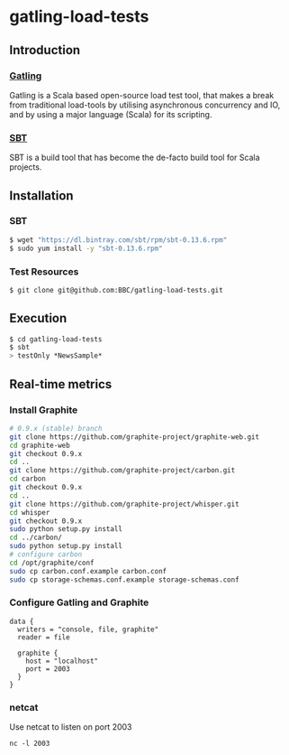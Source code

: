 gatling-load-tests
==================

## Introduction

### [Gatling](http://gatling.io/)

Gatling is a Scala based open-source load test tool, that makes a break from 
traditional load-tools by utilising asynchronous concurrency and IO, and by using a major 
language (Scala) for its scripting.

### [SBT](http://www.scala-sbt.org/)
SBT is a build tool that has become the de-facto build tool for Scala projects.

## Installation 
### SBT
```bash
$ wget "https://dl.bintray.com/sbt/rpm/sbt-0.13.6.rpm"
$ sudo yum install -y "sbt-0.13.6.rpm"
```

### Test Resources
```bash 
$ git clone git@github.com:BBC/gatling-load-tests.git
```

## Execution
```bash 
$ cd gatling-load-tests
$ sbt
> testOnly *NewsSample*
```

## Real-time metrics

### Install Graphite 
```bash
# 0.9.x (stable) branch
git clone https://github.com/graphite-project/graphite-web.git
cd graphite-web
git checkout 0.9.x
cd ..
git clone https://github.com/graphite-project/carbon.git
cd carbon
git checkout 0.9.x
cd ..
git clone https://github.com/graphite-project/whisper.git
cd whisper
git checkout 0.9.x
sudo python setup.py install
cd ../carbon/
sudo python setup.py install
# configure carbon
cd /opt/graphite/conf
sudo cp carbon.conf.example carbon.conf
sudo cp storage-schemas.conf.example storage-schemas.conf
```

### Configure Gatling and Graphite
```config
data {
  writers = "console, file, graphite"
  reader = file

  graphite {
    host = "localhost"
    port = 2003
  }
}
```
### netcat
Use netcat to listen on port 2003 
``` 
nc -l 2003 
```


